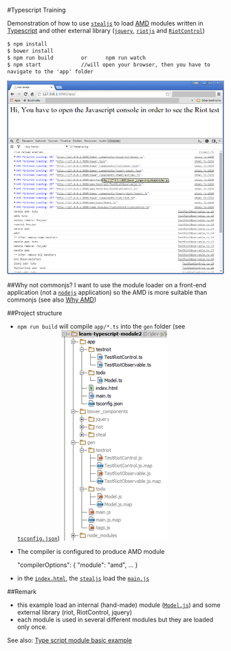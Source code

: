 #Typescript Training

Demonstration of how to use [`stealjs`](http://stealjs.com/) to load [AMD](https://github.com/amdjs/amdjs-api/wiki/AMD) modules written in [Typescript](http://www.typescriptlang.org/) and other external library ([`jquery`](https://jquery.com/), [`riotjs`](https://muut.com/riotjs) and [`RiotControl`](https://github.com/jimsparkman/RiotControl)) 

	$ npm install
	$ bower install
	$ npm run build         or      npm run watch  
	$ npm start             //will open your browser, then you have to navigate to the 'app' folder

![test result](/res/result.png)

##Why not commonjs?
I want to use the module loader on a front-end application (not a [`nodejs`](https://nodejs.org/) application) so the AMD is more suitable than commonjs (see also [Why AMD](http://requirejs.org/docs/whyamd.html))

##Project structure
* `npm run build` will compile `app/*.ts` into the `gen` folder (see [`tsconfig.json`](/app/tsconfig.json))
![project structure](/res/project_structure.PNG)

* The compiler is configured to produce AMD module

 	"compilerOptions": {
    	"module": "amd",
    	...
    }

* in the [`index.html`](/app/index.html), the [`stealjs`](http://stealjs.com/) load the [`main.js`](/app/main.ts)
  
##Remark
* this example load an internal (hand-made) module ([`Model.js`](/app/todo/Model.ts)) and some external library (riot, RiotControl, jquery) 
* each module is used in several different modules but they are loaded only once.
 
See also: [Type script module basic example](https://github.com/duongphuhiep/learn-typescript-module)
